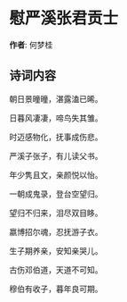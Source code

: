 # 慰严溪张君贡士

**作者**: 何梦桂

## 诗词内容

朝日景曈曈，湛露溘已晞。

日暮风凄凄，啼鸟失其雏。

时迈感物化，抚事成伤悲。

严溪子张子，有儿读父书。

年少隽且文，亲颜悦以怡。

一朝成鬼录，登台空望归。

望归不归来，泪尽双目眵。

嬴博招尔魂，忍抚游子衣。

生子期养亲，安知亲哭儿。

古伤邓伯道，天道不可知。

穆伯有收子，暮年良可期。

